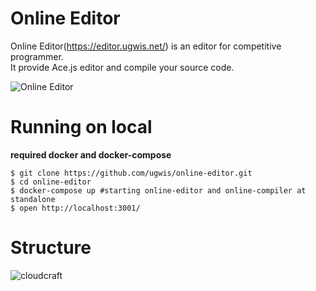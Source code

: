 # Online Editor
Online Editor(https://editor.ugwis.net/) is an editor for competitive programmer.  
It provide Ace.js editor and compile your source code.  

![Online Editor](https://raw.githubusercontent.com/ugwis/online-editor/master/editor.png "Online Editor")

# Running on local
**required docker and docker-compose**
```
$ git clone https://github.com/ugwis/online-editor.git
$ cd online-editor
$ docker-compose up #starting online-editor and online-compiler at standalone
$ open http://localhost:3001/
```

# Structure
![cloudcraft](https://raw.githubusercontent.com/ugwis/online-editor/master/cloudcraft.png "cloudfraft")
